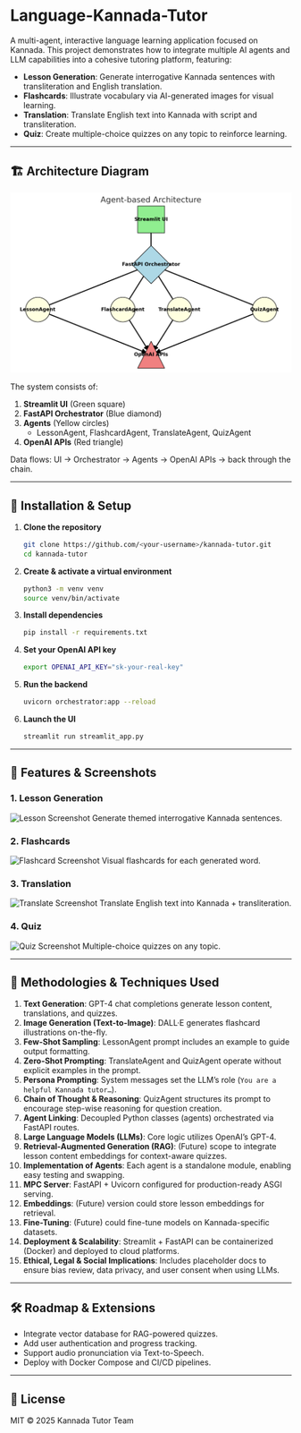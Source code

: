 # Language-Kannada-Tutor
A multi-agent, interactive language learning application focused on Kannada. This project demonstrates how to integrate multiple AI agents and LLM capabilities into a cohesive tutoring platform, featuring:

- **Lesson Generation**: Generate interrogative Kannada sentences with transliteration and English translation.  
- **Flashcards**: Illustrate vocabulary via AI-generated images for visual learning.  
- **Translation**: Translate English text into Kannada with script and transliteration.  
- **Quiz**: Create multiple-choice quizzes on any topic to reinforce learning.

---

## 🏗 Architecture Diagram

![Architecture Diagram](output.png)

The system consists of:
1. **Streamlit UI** (Green square)
2. **FastAPI Orchestrator** (Blue diamond)
3. **Agents** (Yellow circles)
   - LessonAgent, FlashcardAgent, TranslateAgent, QuizAgent
4. **OpenAI APIs** (Red triangle)

Data flows: UI → Orchestrator → Agents → OpenAI APIs → back through the chain.

---

## 🚀 Installation & Setup

1. **Clone the repository**
   ```bash
   git clone https://github.com/<your-username>/kannada-tutor.git
   cd kannada-tutor
   ```
2. **Create & activate a virtual environment**
   ```bash
   python3 -m venv venv
   source venv/bin/activate
   ```
3. **Install dependencies**
   ```bash
   pip install -r requirements.txt
   ```
4. **Set your OpenAI API key**
   ```bash
   export OPENAI_API_KEY="sk-your-real-key"
   ```
5. **Run the backend**
   ```bash
   uvicorn orchestrator:app --reload
   ```
6. **Launch the UI**
   ```bash
   streamlit run streamlit_app.py
   ```

---

## 🎯 Features & Screenshots

### 1. Lesson Generation
![Lesson Screenshot](https://github.com/Shivanimurukannaiah/Language-Kannada-Tutor/commit/a8f413a51b26361f7012b762214288e35caafea4#diff-bbe460d8c4d9e5f0675b27c58741c1b0bc81c2238e3e41f0fec338e8d56ec7cc)
Generate themed interrogative Kannada sentences.

### 2. Flashcards
![Flashcard Screenshot](https://github.com/Shivanimurukannaiah/Language-Kannada-Tutor/commit/a8f413a51b26361f7012b762214288e35caafea4#diff-91192d9d60bf7311f739bd2127cbb62b008a3ce85d2841b7741fa07158d752d8)
Visual flashcards for each generated word.

### 3. Translation
![Translate Screenshot](images/translate.png)
Translate English text into Kannada + transliteration.

### 4. Quiz
![Quiz Screenshot]([images/quiz.png](https://github.com/Shivanimurukannaiah/Language-Kannada-Tutor/commit/a8f413a51b26361f7012b762214288e35caafea4#diff-bbe460d8c4d9e5f0675b27c58741c1b0bc81c2238e3e41f0fec338e8d56ec7cc))
Multiple-choice quizzes on any topic.

---

## 🔬 Methodologies & Techniques Used

1. **Text Generation**: GPT-4 chat completions generate lesson content, translations, and quizzes.  
2. **Image Generation (Text-to-Image)**: DALL·E generates flashcard illustrations on-the-fly.  
3. **Few-Shot Sampling**: LessonAgent prompt includes an example to guide output formatting.  
4. **Zero-Shot Prompting**: TranslateAgent and QuizAgent operate without explicit examples in the prompt.  
5. **Persona Prompting**: System messages set the LLM’s role (``You are a helpful Kannada tutor…``).  
6. **Chain of Thought & Reasoning**: QuizAgent structures its prompt to encourage step-wise reasoning for question creation.  
7. **Agent Linking**: Decoupled Python classes (agents) orchestrated via FastAPI routes.  
8. **Large Language Models (LLMs)**: Core logic utilizes OpenAI’s GPT-4.  
9. **Retrieval-Augmented Generation (RAG)**: (Future) scope to integrate lesson content embeddings for context-aware quizzes.  
10. **Implementation of Agents**: Each agent is a standalone module, enabling easy testing and swapping.  
11. **MPC Server**: FastAPI + Uvicorn configured for production-ready ASGI serving.  
12. **Embeddings**: (Future) version could store lesson embeddings for retrieval.  
13. **Fine-Tuning**: (Future) could fine-tune models on Kannada-specific datasets.  
14. **Deployment & Scalability**: Streamlit + FastAPI can be containerized (Docker) and deployed to cloud platforms.  
15. **Ethical, Legal & Social Implications**: Includes placeholder docs to ensure bias review, data privacy, and user consent when using LLMs.

---

## 🛠 Roadmap & Extensions
- Integrate vector database for RAG-powered quizzes.  
- Add user authentication and progress tracking.  
- Support audio pronunciation via Text-to-Speech.  
- Deploy with Docker Compose and CI/CD pipelines.

---

## 📄 License

MIT © 2025 Kannada Tutor Team

